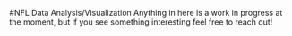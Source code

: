 #NFL Data Analysis/Visualization
Anything in here is a work in progress at the moment, but if you see something interesting feel free to reach out!
